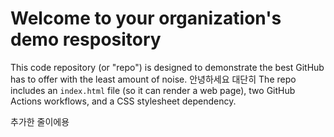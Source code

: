 # Welcome to your organization's demo respository
This code repository (or "repo") is designed to demonstrate the best GitHub has to offer with the least amount of noise.
안녕하세요 대단히
The repo includes an `index.html` file (so it can render a web page), two GitHub Actions workflows, and a CSS stylesheet dependency.

추가한 줄이에용
